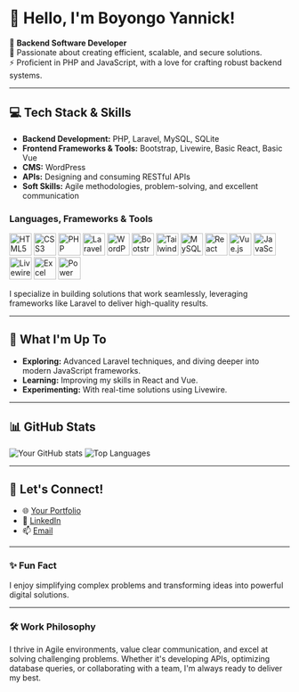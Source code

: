# 👋 Hello, I'm Boyongo Yannick!

🚀 **Backend Software Developer**  
🌟 Passionate about creating efficient, scalable, and secure solutions.  
⚡ Proficient in PHP and JavaScript, with a love for crafting robust backend systems.

---

## 💻 Tech Stack & Skills

- **Backend Development:** PHP, Laravel, MySQL, SQLite  
- **Frontend Frameworks & Tools:** Bootstrap, Livewire, Basic React, Basic Vue  
- **CMS:** WordPress  
- **APIs:** Designing and consuming RESTful APIs  
- **Soft Skills:** Agile methodologies, problem-solving, and excellent communication
### Languages, Frameworks & Tools  
<p>
  <img src="https://cdn.jsdelivr.net/gh/devicons/devicon/icons/html5/html5-original.svg" alt="HTML5" width="40" height="40"/>  
  <img src="https://cdn.jsdelivr.net/gh/devicons/devicon/icons/css3/css3-original.svg" alt="CSS3" width="40" height="40"/>  
  <img src="https://cdn.jsdelivr.net/gh/devicons/devicon/icons/php/php-original.svg" alt="PHP" width="40" height="40"/>  
  <img src="https://cdn.jsdelivr.net/gh/devicons/devicon/icons/laravel/laravel-plain.svg" alt="Laravel" width="40" height="40"/>  
  <img src="https://cdn.jsdelivr.net/gh/devicons/devicon/icons/wordpress/wordpress-plain.svg" alt="WordPress" width="40" height="40"/>  
  <img src="https://cdn.jsdelivr.net/gh/devicons/devicon/icons/bootstrap/bootstrap-plain.svg" alt="Bootstrap" width="40" height="40"/>  
  <img src="https://cdn.jsdelivr.net/gh/devicons/devicon/icons/tailwindcss/tailwindcss-plain.svg" alt="Tailwind CSS" width="40" height="40"/>  
  <img src="https://cdn.jsdelivr.net/gh/devicons/devicon/icons/mysql/mysql-original.svg" alt="MySQL" width="40" height="40"/>  
  <img src="https://cdn.jsdelivr.net/gh/devicons/devicon/icons/react/react-original.svg" alt="React" width="40" height="40"/>  
  <img src="https://cdn.jsdelivr.net/gh/devicons/devicon/icons/vuejs/vuejs-original.svg" alt="Vue.js" width="40" height="40"/>  
  <img src="https://cdn.jsdelivr.net/gh/devicons/devicon/icons/javascript/javascript-original.svg" alt="JavaScript" width="40" height="40"/>  
  <img src="https://avatars.githubusercontent.com/u/51826429?s=200&v=4" alt="Livewire" width="40" height="40"/>
  <img src="https://upload.wikimedia.org/wikipedia/commons/7/7f/Microsoft_Excel_2013-2019_logo.svg" alt="Excel" width="40" height="40"/>  
  <img src="https://upload.wikimedia.org/wikipedia/commons/c/c2/Microsoft_Power_BI_Logo.svg" alt="Power BI" width="40" height="40"/> 
</p>

I specialize in building solutions that work seamlessly, leveraging frameworks like Laravel to deliver high-quality results.

---

## 🌱 What I'm Up To

- **Exploring:** Advanced Laravel techniques, and diving deeper into modern JavaScript frameworks.  
- **Learning:** Improving my skills in React and Vue.  
- **Experimenting:** With real-time solutions using Livewire.  

---

## 📊 GitHub Stats

![Your GitHub stats](https://github-readme-stats.vercel.app/api?username=YannBoyongo&show_icons=true&theme=radical)
![Top Languages](https://github-readme-stats.vercel.app/api/top-langs/?username=YannBoyongo&layout=compact&theme=radical)

---

## 🤝 Let's Connect!

- 🌐 [Your Portfolio](#)  
- 💼 [LinkedIn]([https://www.linkedin.com/in/yourprofile/](https://www.linkedin.com/in/boyongo-yannick-7a513275/))  
- 📫 [Email](mailto:yaboyon3@gmail.com)

---

### ✨ Fun Fact
I enjoy simplifying complex problems and transforming ideas into powerful digital solutions.

---

### 🛠️ Work Philosophy

I thrive in Agile environments, value clear communication, and excel at solving challenging problems. Whether it's developing APIs, optimizing database queries, or collaborating with a team, I'm always ready to deliver my best.
